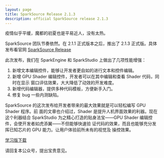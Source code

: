 ```yaml
---
layout: page
title: SparkSource Release 2.1.3
description: official SparkSource release 2.1.3
---
```


疫情似乎平缓，魔都的初夏也是平易近人，没有太热。

SparkSource 团队节奏依然。在 2.1.1 正式版本之后，推出了 2.1.3
正式版。具体发布看官网
[SparkSource Release](http://www.sparksource.cn/html_ch/rel_info.html)

此次发布，我们在 SparkEngine 和 SparkStudio 上做出了几项性能增强：

1. 新增文本编辑控件，能够让开发者更自如的进行文本和控件编辑。
2. 新增 GPU Shader 编辑控件，开发者可以在其中编辑和查看 Shader 代码，同时在显示
   窗口评估效果，大大降低了动效的开发难度。
3. 新增代码编辑器，提供多种代码模板，方便新手入门。
4. 修复 bug 一些内测缺陷。

SparkSource 的这次发布给开发者带来的最大效果就是可以轻松编写 GPU Shader 程序。前
面的文章也介绍过，Shader 是提升人机界面效果的利器。现在这个利器结合 SparkStudio
为之精心打造的贴身法宝——GPU Shader 编辑控件，会使开发者如虎添翼——不但能够快速验
证代码的效果，而且也能够充分发挥已知芯片的 GPU 能力。让用户体验前所未有的视觉及
操控效果。

[学习版下载](http://www.sparksource.cn/html_ch/trial_download.html)

请回复本公众号，提出宝贵意见。
